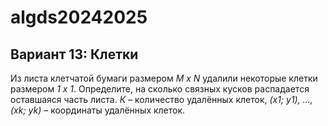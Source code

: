 # algds20242025
## Вариант 13: Клетки
Из листа клетчатой бумаги размером *M x N* удалили некоторые клетки размером *1 х 1*. Определите, на сколько
связных кусков распадается оставшаяся часть листа. *К* – количество удалённых клеток, *(х1; у1), ..., (хk; yk)* –
координаты удалённых клеток.